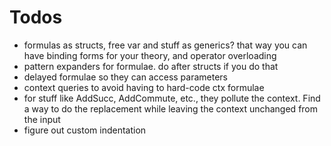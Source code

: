 # Todos

* formulas as structs, free var and stuff as generics? that way you can have binding forms for your theory, and operator overloading
* pattern expanders for formulae. do after structs if you do that
* delayed formulae so they can access parameters
* context queries to avoid having to hard-code ctx formulae
* for stuff like AddSucc, AddCommute, etc., they pollute the context. Find a way to do the replacement while leaving the context unchanged from the input
* figure out custom indentation

